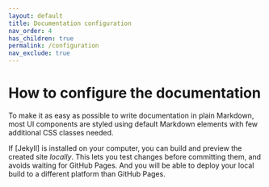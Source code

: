 ```yaml
---
layout: default
title: Documentation configuration 
nav_order: 4
has_children: true
permalink: /configuration
nav_exclude: true
---
```


# How to configure the documentation

To make it as easy as possible to write documentation in plain Markdown, most UI components are styled using default Markdown elements with few additional CSS classes needed.

If [Jekyll] is installed on your computer, you can build and preview the created site *locally*. This lets you test changes before committing them, and avoids waiting for GitHub Pages. And you will be able to deploy your local build to a different platform than GitHub Pages.

